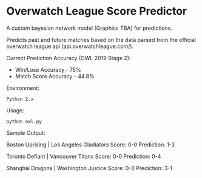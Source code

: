 # Overwatch League Score Predictor

A custom bayesian network model (Graphics TBA) for predictions.

Predicts past and future matches based on the data parsed from the official overwatch league api (api.overwatchleague.com/).


Currect Prediction Accuracy (OWL 2019 Stage 2): 

   - Win/Lose Accuracy - 75% 
   - Match Score Accuracy - 44.8%

Environment: 

    Python 2.x

Usage: 

    python owl.py

Sample Output:
   
   Boston Uprising         |   Los Angeles Gladiators     Score: 0-0 Prediction: 1-3 

   Toronto Defiant         |   Vancouver Titans           Score: 0-0 Prediction: 0-4 

   Shanghai Dragons        |   Washington Justice         Score: 0-0 Prediction: 3-1 

